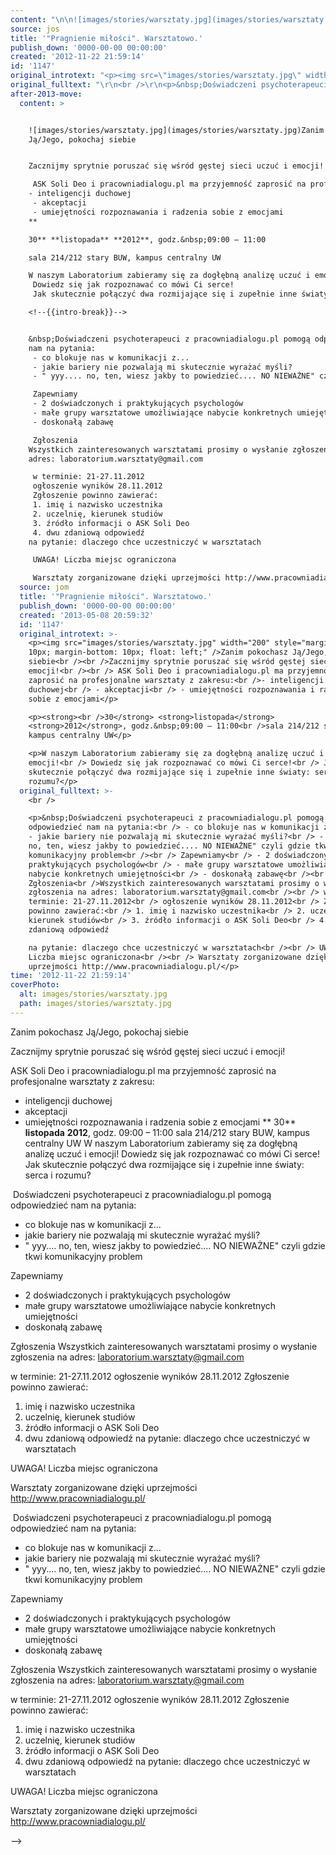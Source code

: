 ```yaml
---
content: "\n\n![images/stories/warsztaty.jpg](images/stories/warsztaty.jpg)Zanim pokochasz Ją/Jego, pokochaj siebie\n\nZacznijmy sprytnie poruszać się wśród gęstej sieci uczuć i emocji!\n\n ASK Soli Deo i pracowniadialogu.pl ma przyjemność zaprosić na profesjonalne warsztaty z zakresu:\n- inteligencji duchowej\n - akceptacji\n - umiejętności rozpoznawania i radzenia sobie z emocjami\n**\n30** **listopada** **2012**, godz.&nbsp;09:00 – 11:00\nsala 214/212 stary BUW, kampus centralny UW\nW naszym Laboratorium zabieramy się za dogłębną analizę uczuć i emocji!\n Dowiedz się jak rozpoznawać co mówi Ci serce!\n Jak skutecznie połączyć dwa rozmijające się i zupełnie inne światy: serca i rozumu?\n\n<!--{{intro-break}}-->\n\n&nbsp;Doświadczeni psychoterapeuci z pracowniadialogu.pl pomogą odpowiedzieć nam na pytania:\n - co blokuje nas w komunikacji z...\n - jakie bariery nie pozwalają mi skutecznie wyrażać myśli?\n - \" yyy.... no, ten, wiesz jakby to powiedzieć.... NO NIEWAŻNE\" czyli gdzie tkwi komunikacyjny problem\n\n Zapewniamy\n - 2 doświadczonych i praktykujących psychologów\n - małe grupy warsztatowe umożliwiające nabycie konkretnych umiejętności\n - doskonałą zabawę\n\n Zgłoszenia\nWszystkich zainteresowanych warsztatami prosimy o wysłanie zgłoszenia na adres: laboratorium.warsztaty@gmail.com\n\n w terminie: 21-27.11.2012\n ogłoszenie wyników 28.11.2012\n Zgłoszenie powinno zawierać:\n 1. imię i nazwisko uczestnika\n 2. uczelnię, kierunek studiów\n 3. źródło informacji o ASK Soli Deo\n 4. dwu zdaniową odpowiedź \nna pytanie: dlaczego chce uczestniczyć w warsztatach\n\n UWAGA! Liczba miejsc ograniczona\n\n Warsztaty zorganizowane dzięki uprzejmości http://www.pracowniadialogu.pl/\n\n\n<!--CONTENT FROM OLD SERVER (jos before 2013): \n\n![images/stories/warsztaty.jpg](images/stories/warsztaty.jpg)Zanim pokochasz Ją/Jego, pokochaj siebie\n\nZacznijmy sprytnie poruszać się wśród gęstej sieci uczuć i emocji!\n\n ASK Soli Deo i pracowniadialogu.pl ma przyjemność zaprosić na profesjonalne warsztaty z zakresu:\n- inteligencji duchowej\n - akceptacji\n - umiejętności rozpoznawania i radzenia sobie z emocjami\n\r\n\n**\n30** **listopada** **2012**, godz.&nbsp;09:00 – 11:00\nsala 214/212 stary BUW, kampus centralny UW\n\r\n\nW naszym Laboratorium zabieramy się za dogłębną analizę uczuć i emocji!\n Dowiedz się jak rozpoznawać co mówi Ci serce!\n Jak skutecznie połączyć dwa rozmijające się i zupełnie inne światy: serca i rozumu?\n\r\n\n<!--{{intro-break}}-->\n\r\n\n\r\n\n&nbsp;Doświadczeni psychoterapeuci z pracowniadialogu.pl pomogą odpowiedzieć nam na pytania:\n - co blokuje nas w komunikacji z...\n - jakie bariery nie pozwalają mi skutecznie wyrażać myśli?\n - \" yyy.... no, ten, wiesz jakby to powiedzieć.... NO NIEWAŻNE\" czyli gdzie tkwi komunikacyjny problem\n\n Zapewniamy\n - 2 doświadczonych i praktykujących psychologów\n - małe grupy warsztatowe umożliwiające nabycie konkretnych umiejętności\n - doskonałą zabawę\n\n Zgłoszenia\nWszystkich zainteresowanych warsztatami prosimy o wysłanie zgłoszenia na adres: laboratorium.warsztaty@gmail.com\n\n w terminie: 21-27.11.2012\n ogłoszenie wyników 28.11.2012\n Zgłoszenie powinno zawierać:\n 1. imię i nazwisko uczestnika\n 2. uczelnię, kierunek studiów\n 3. źródło informacji o ASK Soli Deo\n 4. dwu zdaniową odpowiedź na pytanie: dlaczego chce uczestniczyć w warsztatach\n\n UWAGA! Liczba miejsc ograniczona\n\n Warsztaty zorganizowane dzięki uprzejmości http://www.pracowniadialogu.pl/\n\n-->"
source: jos
title: '"Pragnienie miłości". Warsztatowo.'
publish_down: '0000-00-00 00:00:00'
created: '2012-11-22 21:59:14'
id: '1147'
original_introtext: "<p><img src=\"images/stories/warsztaty.jpg\" width=\"200\" style=\"margin-right: 10px; margin-bottom: 10px; float: left;\" />Zanim pokochasz Ją/Jego, pokochaj siebie<br /><br />Zacznijmy sprytnie poruszać się wśród gęstej sieci uczuć i emocji!<br /><br /> ASK Soli Deo i pracowniadialogu.pl ma przyjemność zaprosić na profesjonalne warsztaty z zakresu:<br />- inteligencji duchowej<br /> - akceptacji<br /> - umiejętności rozpoznawania i radzenia sobie z emocjami</p>\r\n<p><strong><br />30</strong> <strong>listopada</strong> <strong>2012</strong>, godz.&nbsp;09:00 – 11:00<br />sala 214/212 stary BUW, kampus centralny UW</p>\r\n<p>W naszym Laboratorium zabieramy się za dogłębną analizę uczuć i emocji!<br /> Dowiedz się jak rozpoznawać co mówi Ci serce!<br /> Jak skutecznie połączyć dwa rozmijające się i zupełnie inne światy: serca i rozumu?</p>\r\n"
original_fulltext: "\r\n<br />\r\n<p>&nbsp;Doświadczeni psychoterapeuci z pracowniadialogu.pl pomogą odpowiedzieć nam na pytania:<br /> - co blokuje nas w komunikacji z...<br /> - jakie bariery nie pozwalają mi skutecznie wyrażać myśli?<br /> - \" yyy.... no, ten, wiesz jakby to powiedzieć.... NO NIEWAŻNE\" czyli gdzie tkwi komunikacyjny problem<br /><br /> Zapewniamy<br /> - 2 doświadczonych i praktykujących psychologów<br /> - małe grupy warsztatowe umożliwiające nabycie konkretnych umiejętności<br /> - doskonałą zabawę<br /><br /> Zgłoszenia<br />Wszystkich zainteresowanych warsztatami prosimy o wysłanie zgłoszenia na adres: laboratorium.warsztaty@gmail.com<br /><br /> w terminie: 21-27.11.2012<br /> ogłoszenie wyników 28.11.2012<br /> Zgłoszenie powinno zawierać:<br /> 1. imię i nazwisko uczestnika<br /> 2. uczelnię, kierunek studiów<br /> 3. źródło informacji o ASK Soli Deo<br /> 4. dwu zdaniową odpowiedź na pytanie: dlaczego chce uczestniczyć w warsztatach<br /><br /> UWAGA! Liczba miejsc ograniczona<br /><br /> Warsztaty zorganizowane dzięki uprzejmości http://www.pracowniadialogu.pl/</p>"
after-2013-move:
  content: >


    ![images/stories/warsztaty.jpg](images/stories/warsztaty.jpg)Zanim pokochasz
    Ją/Jego, pokochaj siebie


    Zacznijmy sprytnie poruszać się wśród gęstej sieci uczuć i emocji!

     ASK Soli Deo i pracowniadialogu.pl ma przyjemność zaprosić na profesjonalne warsztaty z zakresu:
    - inteligencji duchowej
     - akceptacji
     - umiejętności rozpoznawania i radzenia sobie z emocjami
    **

    30** **listopada** **2012**, godz.&nbsp;09:00 – 11:00

    sala 214/212 stary BUW, kampus centralny UW

    W naszym Laboratorium zabieramy się za dogłębną analizę uczuć i emocji!
     Dowiedz się jak rozpoznawać co mówi Ci serce!
     Jak skutecznie połączyć dwa rozmijające się i zupełnie inne światy: serca i rozumu?

    <!--{{intro-break}}-->


    &nbsp;Doświadczeni psychoterapeuci z pracowniadialogu.pl pomogą odpowiedzieć
    nam na pytania:
     - co blokuje nas w komunikacji z...
     - jakie bariery nie pozwalają mi skutecznie wyrażać myśli?
     - " yyy.... no, ten, wiesz jakby to powiedzieć.... NO NIEWAŻNE" czyli gdzie tkwi komunikacyjny problem

     Zapewniamy
     - 2 doświadczonych i praktykujących psychologów
     - małe grupy warsztatowe umożliwiające nabycie konkretnych umiejętności
     - doskonałą zabawę

     Zgłoszenia
    Wszystkich zainteresowanych warsztatami prosimy o wysłanie zgłoszenia na
    adres: laboratorium.warsztaty@gmail.com

     w terminie: 21-27.11.2012
     ogłoszenie wyników 28.11.2012
     Zgłoszenie powinno zawierać:
     1. imię i nazwisko uczestnika
     2. uczelnię, kierunek studiów
     3. źródło informacji o ASK Soli Deo
     4. dwu zdaniową odpowiedź 
    na pytanie: dlaczego chce uczestniczyć w warsztatach

     UWAGA! Liczba miejsc ograniczona

     Warsztaty zorganizowane dzięki uprzejmości http://www.pracowniadialogu.pl/
  source: jom
  title: '"Pragnienie miłości". Warsztatowo.'
  publish_down: '0000-00-00 00:00:00'
  created: '2013-05-08 20:59:32'
  id: '1147'
  original_introtext: >-
    <p><img src="images/stories/warsztaty.jpg" width="200" style="margin-right:
    10px; margin-bottom: 10px; float: left;" />Zanim pokochasz Ją/Jego, pokochaj
    siebie<br /><br />Zacznijmy sprytnie poruszać się wśród gęstej sieci uczuć i
    emocji!<br /><br /> ASK Soli Deo i pracowniadialogu.pl ma przyjemność
    zaprosić na profesjonalne warsztaty z zakresu:<br />- inteligencji
    duchowej<br /> - akceptacji<br /> - umiejętności rozpoznawania i radzenia
    sobie z emocjami</p>

    <p><strong><br />30</strong> <strong>listopada</strong>
    <strong>2012</strong>, godz.&nbsp;09:00 – 11:00<br />sala 214/212 stary BUW,
    kampus centralny UW</p>

    <p>W naszym Laboratorium zabieramy się za dogłębną analizę uczuć i
    emocji!<br /> Dowiedz się jak rozpoznawać co mówi Ci serce!<br /> Jak
    skutecznie połączyć dwa rozmijające się i zupełnie inne światy: serca i
    rozumu?</p>
  original_fulltext: >-
    <br />

    <p>&nbsp;Doświadczeni psychoterapeuci z pracowniadialogu.pl pomogą
    odpowiedzieć nam na pytania:<br /> - co blokuje nas w komunikacji z...<br />
    - jakie bariery nie pozwalają mi skutecznie wyrażać myśli?<br /> - " yyy....
    no, ten, wiesz jakby to powiedzieć.... NO NIEWAŻNE" czyli gdzie tkwi
    komunikacyjny problem<br /><br /> Zapewniamy<br /> - 2 doświadczonych i
    praktykujących psychologów<br /> - małe grupy warsztatowe umożliwiające
    nabycie konkretnych umiejętności<br /> - doskonałą zabawę<br /><br />
    Zgłoszenia<br />Wszystkich zainteresowanych warsztatami prosimy o wysłanie
    zgłoszenia na adres: laboratorium.warsztaty@gmail.com<br /><br /> w
    terminie: 21-27.11.2012<br /> ogłoszenie wyników 28.11.2012<br /> Zgłoszenie
    powinno zawierać:<br /> 1. imię i nazwisko uczestnika<br /> 2. uczelnię,
    kierunek studiów<br /> 3. źródło informacji o ASK Soli Deo<br /> 4. dwu
    zdaniową odpowiedź 

    na pytanie: dlaczego chce uczestniczyć w warsztatach<br /><br /> UWAGA!
    Liczba miejsc ograniczona<br /><br /> Warsztaty zorganizowane dzięki
    uprzejmości http://www.pracowniadialogu.pl/</p>
time: '2012-11-22 21:59:14'
coverPhoto:
  alt: images/stories/warsztaty.jpg
  path: images/stories/warsztaty.jpg
---
```

Zanim pokochasz Ją/Jego, pokochaj siebie

Zacznijmy sprytnie poruszać się wśród gęstej sieci uczuć i emocji!

 ASK Soli Deo i pracowniadialogu.pl ma przyjemność zaprosić na profesjonalne warsztaty z zakresu:
- inteligencji duchowej
 - akceptacji
 - umiejętności rozpoznawania i radzenia sobie z emocjami
**
30** **listopada** **2012**, godz.&nbsp;09:00 – 11:00
sala 214/212 stary BUW, kampus centralny UW
W naszym Laboratorium zabieramy się za dogłębną analizę uczuć i emocji!
 Dowiedz się jak rozpoznawać co mówi Ci serce!
 Jak skutecznie połączyć dwa rozmijające się i zupełnie inne światy: serca i rozumu?

<!--{{intro-break}}-->

&nbsp;Doświadczeni psychoterapeuci z pracowniadialogu.pl pomogą odpowiedzieć nam na pytania:
 - co blokuje nas w komunikacji z...
 - jakie bariery nie pozwalają mi skutecznie wyrażać myśli?
 - " yyy.... no, ten, wiesz jakby to powiedzieć.... NO NIEWAŻNE" czyli gdzie tkwi komunikacyjny problem

 Zapewniamy
 - 2 doświadczonych i praktykujących psychologów
 - małe grupy warsztatowe umożliwiające nabycie konkretnych umiejętności
 - doskonałą zabawę

 Zgłoszenia
Wszystkich zainteresowanych warsztatami prosimy o wysłanie zgłoszenia na adres: laboratorium.warsztaty@gmail.com

 w terminie: 21-27.11.2012
 ogłoszenie wyników 28.11.2012
 Zgłoszenie powinno zawierać:
 1. imię i nazwisko uczestnika
 2. uczelnię, kierunek studiów
 3. źródło informacji o ASK Soli Deo
 4. dwu zdaniową odpowiedź 
na pytanie: dlaczego chce uczestniczyć w warsztatach

 UWAGA! Liczba miejsc ograniczona

 Warsztaty zorganizowane dzięki uprzejmości http://www.pracowniadialogu.pl/


<!--CONTENT FROM OLD SERVER (jos before 2013): 

Zanim pokochasz Ją/Jego, pokochaj siebie

Zacznijmy sprytnie poruszać się wśród gęstej sieci uczuć i emocji!

 ASK Soli Deo i pracowniadialogu.pl ma przyjemność zaprosić na profesjonalne warsztaty z zakresu:
- inteligencji duchowej
 - akceptacji
 - umiejętności rozpoznawania i radzenia sobie z emocjami


**
30** **listopada** **2012**, godz.&nbsp;09:00 – 11:00
sala 214/212 stary BUW, kampus centralny UW


W naszym Laboratorium zabieramy się za dogłębną analizę uczuć i emocji!
 Dowiedz się jak rozpoznawać co mówi Ci serce!
 Jak skutecznie połączyć dwa rozmijające się i zupełnie inne światy: serca i rozumu?


<!--{{intro-break}}-->




&nbsp;Doświadczeni psychoterapeuci z pracowniadialogu.pl pomogą odpowiedzieć nam na pytania:
 - co blokuje nas w komunikacji z...
 - jakie bariery nie pozwalają mi skutecznie wyrażać myśli?
 - " yyy.... no, ten, wiesz jakby to powiedzieć.... NO NIEWAŻNE" czyli gdzie tkwi komunikacyjny problem

 Zapewniamy
 - 2 doświadczonych i praktykujących psychologów
 - małe grupy warsztatowe umożliwiające nabycie konkretnych umiejętności
 - doskonałą zabawę

 Zgłoszenia
Wszystkich zainteresowanych warsztatami prosimy o wysłanie zgłoszenia na adres: laboratorium.warsztaty@gmail.com

 w terminie: 21-27.11.2012
 ogłoszenie wyników 28.11.2012
 Zgłoszenie powinno zawierać:
 1. imię i nazwisko uczestnika
 2. uczelnię, kierunek studiów
 3. źródło informacji o ASK Soli Deo
 4. dwu zdaniową odpowiedź na pytanie: dlaczego chce uczestniczyć w warsztatach

 UWAGA! Liczba miejsc ograniczona

 Warsztaty zorganizowane dzięki uprzejmości http://www.pracowniadialogu.pl/

-->

<!--{{json:{"created_date":"2012-11-22 21:59:14","publish_down":"0000-00-00 00:00:00","id":"1147"}}}-->